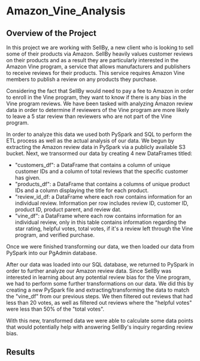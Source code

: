 # Amazon_Vine_Analysis

## Overview of the Project

In this project we are working with SellBy, a new client who is looking to sell some of their products via Amazon. SellBy heavily values customer reviews on their products and as a result they are particularly interested in the Amazon Vine program, a service that allows manufacturers and publishers to receive reviews for their products. This service requires Amazon Vine members to publish a review on any products they purchase. 

Considering the fact that SellBy would need to pay a fee to Amazon in order to enroll in the Vine program, they want to know if there is any bias in the Vine program reviews. We have been tasked with analyzing Amazon review data in order to determine if reviewers of the Vine program are more likely to leave a 5 star review than reviewers who are not part of the Vine program.

In order to analyze this data we used both PySpark and SQL to perform the ETL process as well as the actual analysis of our data. We begun by extracting the Amazon review data in PySpark via a publicly available S3 bucket. Next, we transormed our data by creating 4 new DataFrames titled:
- "customers_df": a DataFrame that contains a column of unique customer IDs and a column of total reviews that the specific customer has given.
- "products_df": a DataFrame that contains a columns of unique product IDs and a column displaying the title for each product.
- "review_id_df: a DataFrame where each row contains information for an individual review. Information per row includes review ID, customer ID, product ID, product parent, and review dat.
- "vine_df": a DataFrame where each row contains information for an individual review, only in this table contains information regarding the star rating, helpful votes, total votes, if it's a review left through the Vine program, and verified purchase. 

Once we were finished transforming our data, we then loaded our data from PySpark into our PgAdmin database.

After our data was loaded into our SQL database, we returned to PySpark in order to further analyze our Amazon review data. Since SellBy was interested in learning about any potential review bias for the Vine program, we had to perform some further transformations on our data. We did this by creating a new PySpark file and extracting/transforming the data to match the "vine_df" from our previous steps. We then filtered out reviews that had less than 20 votes, as well as filtered out reviews where the "helpful votes" were less than 50% of the "total votes". 

With this new, transformed data we were able to calculate some data points that would potentially help with answering SellBy's inquiry regarding review bias.

## Results
